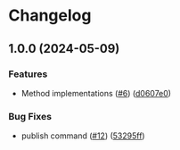 # Changelog

## 1.0.0 (2024-05-09)


### Features

* Method implementations ([#6](https://github.com/ChainSafe/web3-plugin-starknet/issues/6)) ([d0607e0](https://github.com/ChainSafe/web3-plugin-starknet/commit/d0607e0550150ae0f41a00e781863f892a768f56))


### Bug Fixes

* publish command ([#12](https://github.com/ChainSafe/web3-plugin-starknet/issues/12)) ([53295ff](https://github.com/ChainSafe/web3-plugin-starknet/commit/53295ff29756b21e9452ce1502f917e6b2193338))
